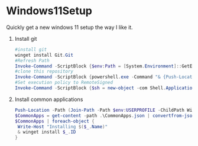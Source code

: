# Windows11Setup
Quickly get a new windows 11 setup the way I like it.

1. Install git
    ```powershell
    #install git
    winget install Git.Git
    #Refresh Path
    Invoke-Command -ScriptBlock {$env:Path = [System.Environment]::GetEnvironmentVariable("Path","Machine") + ";" + [System.Environment]::GetEnvironmentVariable("Path","User") }
    #clone this repository
    Invoke-Command -ScriptBlock {powershell.exe -Command "& {Push-Location $env:USERPROFILE ; & 'git.exe' clone https://github.com/ajdalholm/Windows11Setup;}"}
    #Set execution policy to RemoteSigned
    Invoke-Command -ScriptBlock {$sh = new-object -com Shell.Application; $sh.ShellExecute('powershell', '-Command "Set-ExecutionPolicy RemoteSigned"', '', 'runas')}
    ```
1. Install common applications
   ```powershell
   Push-Location -Path (Join-Path -Path $env:USERPROFILE -ChildPath Windows11Setup)
   $CommonApps = get-content -path .\CommonApps.json | convertfrom-json
   $CommonApps | foreach-object {
    Write-Host "Installing $($_.Name)"
    & winget install $_.ID
   }
   ```
